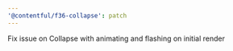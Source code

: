 ```yaml
---
'@contentful/f36-collapse': patch
---
```


Fix issue on Collapse with animating and flashing on initial render
